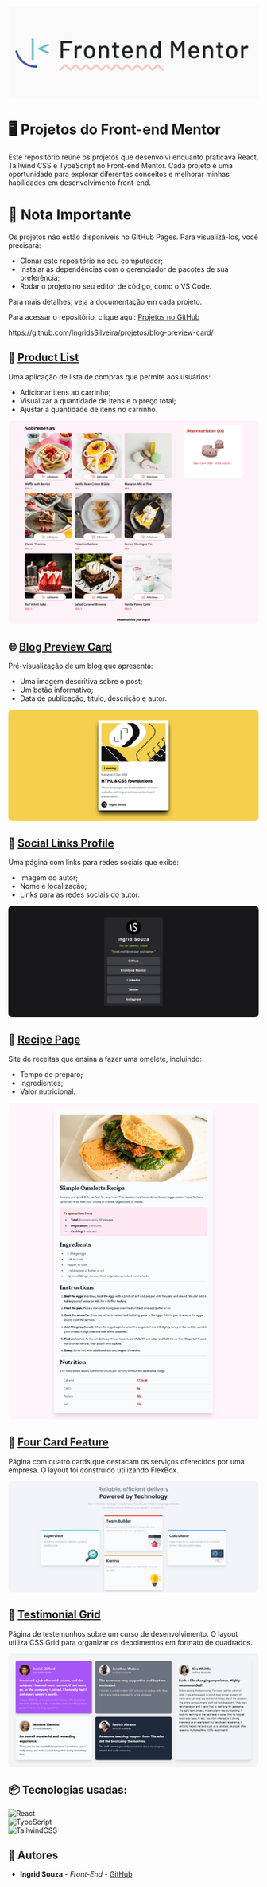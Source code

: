 ![Logo do projeto](images/frontend.png)
# 🖥️ Projetos do Front-end Mentor
Este repositório reúne os projetos que desenvolvi enquanto praticava React, Tailwind CSS e TypeScript no Front-end Mentor. Cada projeto é uma oportunidade para explorar diferentes conceitos e melhorar minhas habilidades em desenvolvimento front-end.

# 📝 Nota Importante

Os projetos não estão disponíveis no GitHub Pages. Para visualizá-los, você precisará:

* Clonar este repositório no seu computador;
* Instalar as dependências com o gerenciador de pacotes de sua preferência;
* Rodar o projeto no seu editor de código, como o VS Code.

Para mais detalhes, veja a documentação em cada projeto.

Para acessar o repositório, clique aqui: [Projetos no GitHub](https://github.com/IngridsSilveira/projetos)

https://github.com/IngridsSilveira/projetos/blog-preview-card/

## 🛒 [Product List](https://github.com/IngridsSilveira/projetos/tree/main/product-list)
Uma aplicação de lista de compras que permite aos usuários:

* Adicionar itens ao carrinho;
* Visualizar a quantidade de itens e o preço total;
* Ajustar a quantidade de itens no carrinho.


<img style="border-radius: 8px;" src="images/Lista-de-compras.png" alt="preview de site de compras">

## 🌐 [Blog Preview Card](https://github.com/IngridsSilveira/projetos/tree/main/blog-preview-card)
Pré-visualização de um blog que apresenta:

* Uma imagem descritiva sobre o post;
* Um botão informativo;
* Data de publicação, título, descrição e autor.

<img style="border-radius: 8px;" src="images/Blog-Preview.png" alt="preview de um blog"/>

## 📱 [Social Links Profile](https://github.com/IngridsSilveira/projetos/tree/main/social-links-profile)

Uma página com links para redes sociais que exibe:

* Imagem do autor;
* Nome e localização;
* Links para as redes sociais do autor.

<img style="border-radius: 8px;" src="images/Profile-Link.png" alt="preview de um blog"/>

## 🍳 [Recipe Page](https://github.com/IngridsSilveira/projetos/tree/main/recipe-page)

Site de receitas que ensina a fazer uma omelete, incluindo:

* Tempo de preparo;
* Ingredientes;
* Valor nutricional.

<img style="border-radius: 8px;" src="images/Recipe-Page.png" alt="preview de um site de receitas"/>

## 🎲 [Four Card Feature](https://github.com/IngridsSilveira/projetos/tree/main/four-card-feature)
Página com quatro cards que destacam os serviços oferecidos por uma empresa. O layout foi construído utilizando FlexBox.

<img style="border-radius: 8px;" src="images/Four-Card.png" alt="preview de um site de receitas"/>

## 🧩 [Testimonial Grid](https://github.com/IngridsSilveira/projetos/tree/main/testimonial-grid)

Página de testemunhos sobre um curso de desenvolvimento. O layout utiliza CSS Grid para organizar os depoimentos em formato de quadrados.

<img style="border-radius: 8px;" src="images/Testimonial-Grid.png" alt="preview de um site de receitas"/>

## 📦 Tecnologias usadas:
![React](https://img.shields.io/badge/react-%2320232a.svg?style=for-the-badge&logo=react&logoColor=%2361DAFB)<br>
![TypeScript](https://img.shields.io/badge/typescript-%23007ACC.svg?style=for-the-badge&logo=typescript&logoColor=white)<br>
![TailwindCSS](https://img.shields.io/badge/tailwindcss-%2338B2AC.svg?style=for-the-badge&logo=tailwind-css&logoColor=white)

## 👷 Autores

* **Ingrid Souza** - *Front-End* - [GitHub](https://github.com/IngridsSilveira)

